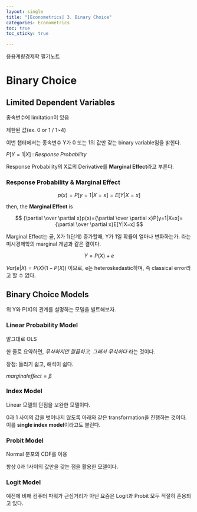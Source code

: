 ```yaml
---
layout: single
title: "[Econometrics] 3. Binary Choice"
categories: Econometrics
toc: true
toc_sticky: true

---
```


응용계량경제학 필기노트



# Binary Choice



## Limited Dependent Variables

종속변수에 limitation이 있음

제한된 값(ex. 0 or 1 / 1~4)

이번 챕터에서는 종속변수 Y가 0 또는 1의 값만 갖는 binary variable임을 밝힌다.

$P[Y=1|X] \;:\; Response\; Probability$

Response Probability의 X로의 Derivative를 **Marginal Effect**라고 부른다.



### Response Probability & Marginal Effect


$$
p(x)=P[y=1|X=x]=E[Y|X=x]
$$


then, the **Marginal Effect** is


$$
{\partial \over \partial x}p(x)={\partial \over \partial x}P[y=1|X=x]={\partial \over \partial x}E[Y|X=x]
$$


Marginal Effect는 곧, X가 1(단계) 증가할때, Y가 1일 확률이 얼마나 변화하는가. 라는 미시경제학의 marginal 개념과 같은 결이다.


$$
Y=P(X)+e
$$


$Var(e|X)=P(X)(1-P(X))$ 이므로, e는 heteroskedastic하며, 즉 classical error라고 할 수 없다.



## Binary Choice Models

위 Y와 P(X)의 관계를 설명하는 모델을 빌트해보자.



### Linear Probability Model

말그대로 OLS

한 줄로 요약하면, *무식하지만 깔끔하고, 그래서 무식하다* 라는 것이다.



장점: 돌리기 쉽고, 해석이 쉽다.

$marginal effect = \beta$



### Index Model

Linear 모델의 단점을 보완한 모델이다.

0과 1 사이의 값을 벗어나지 않도록 아래와 같은 transformation을 진행하는 것이다. 이를 **single index model**이라고도 불린다.





### Probit Model

Normal 분포의 CDF를 이용

항상 0과 1사이의 값만을 갖는 점을 활용한 모델이다.





### Logit Model

예전에 비해 컴퓨터 파워가 근심거리가 아닌 요즘은 Logit과 Probit 모두 적절히 혼용되고 있다.














